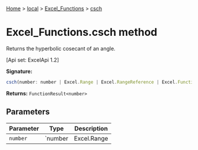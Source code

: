 [Home](./index) &gt; [local](local.md) &gt; [Excel\_Functions](local.excel_functions.md) &gt; [csch](local.excel_functions.csch.md)

# Excel\_Functions.csch method

Returns the hyperbolic cosecant of an angle. 

 \[Api set: ExcelApi 1.2\]

**Signature:**
```javascript
csch(number: number | Excel.Range | Excel.RangeReference | Excel.FunctionResult<any>): FunctionResult<number>;
```
**Returns:** `FunctionResult<number>`

## Parameters

|  Parameter | Type | Description |
|  --- | --- | --- |
|  `number` | `number | Excel.Range | Excel.RangeReference | Excel.FunctionResult<any>` |  |

